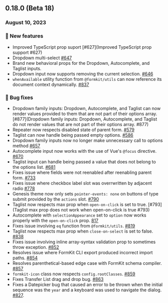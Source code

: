 ## 0.18.0 (Beta 18)

### August 10, 2023

### 💪 New features

- Improved TypeScript prop suport [#627](Improved TypeScript prop support #627)
- Dropdown multi-select [#647](https://github.com/formkit/formkit/issues/647)
- Brand new behavioral props for the Dropdown, Autocomplete, and Taglist inputs.
- Dropdown input now supports removing the current selection. [#646](https://github.com/formkit/formkit/issues/646)
- `whenAvailable` utility function from `@formkit/utils` can now reference its document context dynamically. [#837](https://github.com/formkit/formkit/issues/837)

### 🐛 Bug fixes

- Dropdown family inputs: Dropdown, Autocomplete, and Taglist can now render values provided to them that are not part of their options array. [#877](Dropdown family inputs: Dropdown, Autocomplete, and Taglist do not render values that are not part of their options array. #877)
- Repeater now respects disabled state of parent form. [#579](https://github.com/formkit/formkit/issues/579)
- Taglist can now handle being passed empty options. [#586](https://github.com/formkit/formkit/issues/586)
- Dropdown family inputs now no longer make unnecessary call to options method [#657](https://github.com/formkit/formkit/issues/657)
- Autocomplete input now works with the use of Vue's `@focus` directive. [#670](https://github.com/formkit/formkit/issues/670)
- Taglist input can handle being passed a value that does not belong to the options list. [#681](https://github.com/formkit/formkit/issues/681)
- Fixes issue where fields were not reenabled after reenabling parent form. [#733](https://github.com/formkit/formkit/issues/733)
- Fixes issue where checkbox label slot was overrwritten by adjacent radio [#778](https://github.com/formkit/formkit/issues/778)
- Genesis theme now only sets `pointer-events: none` on buttons of type submit provided by the `actions` slot. [#790](https://github.com/formkit/formkit/issues/790)
- Taglist now respects max prop when `open-on-click` is set to true. [#793](Taglist max prop does not work when open-on-click is true #793)
- Autocomplete with `selectionAppearance` set to `option` now works properly with the `open-on-click` prop. [817](https://github.com/formkit/formkit/issues/817)
- Fixes issue involving `eq` function from `@formkit/utils`. [#819](https://github.com/formkit/formkit/issues/819)
- Taglist now respects max prop when `close-on-select` is set to false. [#838](https://github.com/formkit/formkit/issues/838)
- Fixes issue involving inline array-syntax validation prop to sometimes throw exception. [#852](https://github.com/formkit/formkit/issues/852)
- Resolves issue where FormKit CLI export produced incorrect import paths. [#854](https://github.com/formkit/formkit/issues/854)
- Resolves parenthetical-based edge case with FormKit schema compiler. [#857](https://github.com/formkit/formkit/issues/857)
- `formkit-icon` class now respects `config.rootClasses`. [#859](https://github.com/formkit/formkit/issues/859)
- Fixes Transfer List drag and drop bug. [#863](https://github.com/formkit/formkit/issues/863)
- Fixes a Datepicker bug that caused an error to be thrown when the initial sequence was the `year` and a keyboard was used to navigate the dialog. [#827](https://github.com/formkit/formkit/issues/827).